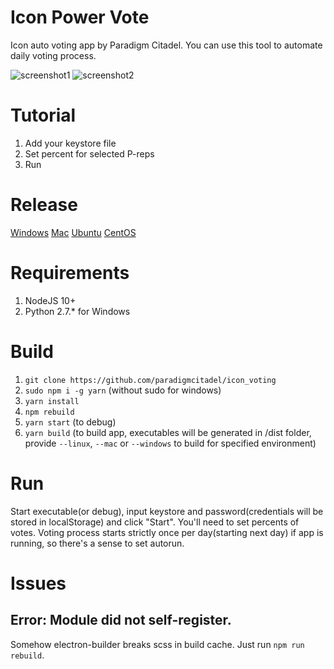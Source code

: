# Icon Power Vote
Icon auto voting app by Paradigm Citadel. You can use this tool to automate daily voting process.

![screenshot1](https://github.com/paradigmcitadel/icon_voting/blob/master/screens/1.PNG)
![screenshot2](https://github.com/paradigmcitadel/icon_voting/blob/master/screens/2.PNG)

# Tutorial
1) Add your keystore file 
2) Set percent for selected P-reps
3) Run 

# Release 
[Windows](https://github.com/paradigmcitadel/icon_voting/releases/download/0.1.1/Icon.Power.Vote.Setup.0.1.1.exe)
[Mac]() 
[Ubuntu]()
[CentOS]()

# Requirements
1. NodeJS 10+
2. Python 2.7.* for Windows

# Build
1. `git clone https://github.com/paradigmcitadel/icon_voting`
2. `sudo npm i -g yarn` (without sudo for windows)
3. `yarn install`
4. `npm rebuild`
5. `yarn start` (to debug)
6. `yarn build` (to build app, executables will be generated in /dist folder, provide `--linux`, `--mac` or `--windows` to build for specified environment)

# Run
Start executable(or debug), input keystore and password(credentials will be stored in localStorage) and click "Start".
You'll need to set percents of votes. 
Voting process starts strictly once per day(starting next day) if app is running, so there's a sense to set autorun.

# Issues
## Error: Module did not self-register.
Somehow electron-builder breaks scss in build cache.
Just run `npm run rebuild`.
